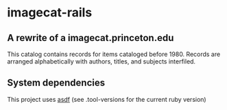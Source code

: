 # imagecat-rails

A rewrite of a imagecat.princeton.edu 
---
This catalog contains records for items cataloged before 1980.
Records are arranged alphabetically with authors, titles, and subjects interfiled.

## System dependencies

This project uses [asdf](https://asdf-vm.com/) (see .tool-versions for the current ruby version)
